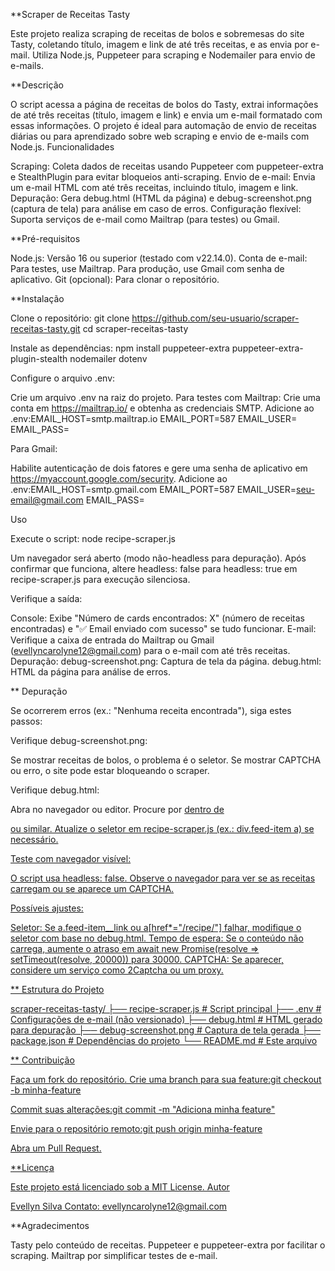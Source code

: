 **Scraper de Receitas Tasty


Este projeto realiza scraping de receitas de bolos e sobremesas do site Tasty, coletando título, imagem e link de até três receitas, e as envia por e-mail. Utiliza Node.js, Puppeteer para scraping e Nodemailer para envio de e-mails.


**Descrição


O script acessa a página de receitas de bolos do Tasty, extrai informações de até três receitas (título, imagem e link) e envia um e-mail formatado com essas informações. O projeto é ideal para automação de envio de receitas diárias ou para aprendizado sobre web scraping e envio de e-mails com Node.js.
Funcionalidades

Scraping: Coleta dados de receitas usando Puppeteer com puppeteer-extra e StealthPlugin para evitar bloqueios anti-scraping.
Envio de e-mail: Envia um e-mail HTML com até três receitas, incluindo título, imagem e link.
Depuração: Gera debug.html (HTML da página) e debug-screenshot.png (captura de tela) para análise em caso de erros.
Configuração flexível: Suporta serviços de e-mail como Mailtrap (para testes) ou Gmail.

**Pré-requisitos

Node.js: Versão 16 ou superior (testado com v22.14.0).
Conta de e-mail: Para testes, use Mailtrap. Para produção, use Gmail com senha de aplicativo.
Git (opcional): Para clonar o repositório.

**Instalação

Clone o repositório:
git clone https://github.com/seu-usuario/scraper-receitas-tasty.git
cd scraper-receitas-tasty


Instale as dependências:
npm install puppeteer-extra puppeteer-extra-plugin-stealth nodemailer dotenv


Configure o arquivo .env:

Crie um arquivo .env na raiz do projeto.
Para testes com Mailtrap:
Crie uma conta em https://mailtrap.io/ e obtenha as credenciais SMTP.
Adicione ao .env:EMAIL_HOST=smtp.mailtrap.io
EMAIL_PORT=587
EMAIL_USER=<seu-usuario-mailtrap>
EMAIL_PASS=<sua-senha-mailtrap>




Para Gmail:

Habilite autenticação de dois fatores e gere uma senha de aplicativo em https://myaccount.google.com/security.
Adicione ao .env:EMAIL_HOST=smtp.gmail.com
EMAIL_PORT=587
EMAIL_USER=seu-email@gmail.com
EMAIL_PASS=<senha-de-aplicativo>







Uso

Execute o script:
node recipe-scraper.js


Um navegador será aberto (modo não-headless para depuração). Após confirmar que funciona, altere headless: false para headless: true em recipe-scraper.js para execução silenciosa.


Verifique a saída:

Console: Exibe "Número de cards encontrados: X" (número de receitas encontradas) e "✅ Email enviado com sucesso" se tudo funcionar.
E-mail: Verifique a caixa de entrada do Mailtrap ou Gmail (evellyncarolyne12@gmail.com) para o e-mail com até três receitas.
Depuração:
debug-screenshot.png: Captura de tela da página.
debug.html: HTML da página para análise de erros.





** Depuração

Se ocorrerem erros (ex.: "Nenhuma receita encontrada"), siga estes passos:

Verifique debug-screenshot.png:

Se mostrar receitas de bolos, o problema é o seletor.
Se mostrar CAPTCHA ou erro, o site pode estar bloqueando o scraper.


Verifique debug.html:

Abra no navegador ou editor.
Procure por <a href="/recipe/..."> dentro de <div class="feed-item"> ou similar.
Atualize o seletor em recipe-scraper.js (ex.: div.feed-item a) se necessário.


Teste com navegador visível:

O script usa headless: false. Observe o navegador para ver se as receitas carregam ou se aparece um CAPTCHA.


Possíveis ajustes:

Seletor: Se a.feed-item__link ou a[href*="/recipe/"] falhar, modifique o seletor com base no debug.html.
Tempo de espera: Se o conteúdo não carrega, aumente o atraso em await new Promise(resolve => setTimeout(resolve, 20000)) para 30000.
CAPTCHA: Se aparecer, considere um serviço como 2Captcha ou um proxy.



** Estrutura do Projeto

scraper-receitas-tasty/
├── recipe-scraper.js    # Script principal
├── .env                 # Configurações de e-mail (não versionado)
├── debug.html           # HTML gerado para depuração
├── debug-screenshot.png # Captura de tela gerada
├── package.json         # Dependências do projeto
└── README.md            # Este arquivo

** Contribuição

Faça um fork do repositório.
Crie uma branch para sua feature:git checkout -b minha-feature


Commit suas alterações:git commit -m "Adiciona minha feature"


Envie para o repositório remoto:git push origin minha-feature


Abra um Pull Request.

**Licença

Este projeto está licenciado sob a MIT License.
Autor

Evellyn Silva
Contato: evellyncarolyne12@gmail.com

**Agradecimentos

Tasty pelo conteúdo de receitas.
Puppeteer e puppeteer-extra por facilitar o scraping.
Mailtrap por simplificar testes de e-mail.

